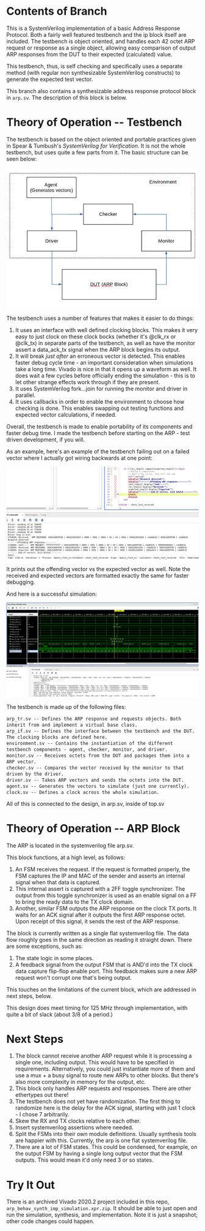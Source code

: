 # Contents of Branch

This is a SystemVerilog implementation of a basic Address Response Protocol. Both a fairly well featured testbench and the ip block itself are included. The testbench is object oriented, and handles each 42 octet ARP request or response as a single object, allowing easy comparison of output ARP responses from the DUT to their expected (calculated) value.

This testbench, thus, is self checking and specifically uses a separate method (with regular non synthesizable SystemVerilog constructs) to generate the expected test vector.

This branch also contains a synthesizable address response protocol block in ``arp.sv``. The description of this block is below. 

# Theory of Operation -- Testbench

The testbench is based on the object oriented and portable practices given in Spear & Tumbush's *SystemVerilog for Verification*. It is not the whole testbench, but uses quite a few parts from it. The basic structure can be seen below:

![Test bench diagram](test_bench_high_level.png)

The testbench uses a number of features that makes it easier to do things:

1. It uses an interface with well defined clocking blocks. This makes it very easy to just clock on these clock bocks (whether it's @clk_rx or @clk_tx) in separate parts of the testbench, as well as have the monitor assert a data_ack_tx signal when the ARP block begins its output.
2. It will break *just after* an erroneous vector is detected. This enables faster debug cycle time - an important consideration when simulations take a long time. Vivado is nice in that it opens up a waveform as well. It does wait a few cycles before officially ending the simulation - this is to let other strange effects work through if they are present.
3. It uses SystemVerilog fork...join for running the monitor and driver in parallel.
4. It uses callbacks in order to enable the environment to choose how checking is done. This enables swapping out testing functions and expected vector calculations, if needed.

Overall, the testbench is made to enable portability of its components and faster debug time. I made the testbench before starting on the ARP - test driven development, if you will.

As an example, here's an example of the testbench failing out on a failed vector where I actually got wiring backwards at one point:

![Test bench failing](simulation_failed_screenshot.png) 

It prints out the offending vector vs the expected vector as well. Note the received and expected vectors are formatted exactly the same for faster debugging.

And here is a successful simulation:

![Test bench success](successfull_simulation.png)

The testbench is made up of the following files:

```
arp_tr.sv -- Defines the ARP response and requests objects. Both inherit from and implement a virtual base class.
arp_if.sv -- Defines the interface between the testbench and the DUT. The clocking blocks are defined here.
environment.sv -- Contains the instantiation of the different testbench components - agent, checker, monitor, and driver.
monitor.sv -- Receives octets from the DUT and packages them into a ARP vector.
checker.sv -- Compares the vector received by the monitor to that driven by the driver.
driver.sv -- Takes ARP vectors and sends the octets into the DUT.
agent.sv -- Generates the vectors to simulate (just one currently).
clock.sv -- Defines a clock across the whole simulation.
```

All of this is connected to the design, in arp.sv, inside of top.sv

# Theory of Operation -- ARP Block

The ARP is located in the systemverilog file arp.sv.

This block functions, at a high level, as follows: 

1. An FSM receives the request. If the request is formatted properly, the FSM captures the IP and MAC of the sender and asserts an internal signal when that data is captured.
2. This internal assert is captured with a 2FF toggle synchronizer. The output from this toggle synchronizer is used as an enable signal on a FF to bring the ready data to the TX clock domain.
3. Another, similar FSM outputs the ARP response on the clock TX ports. It waits for an ACK signal after it outputs the first ARP response octet. Upon receipt of this signal, it sends the rest of the ARP response.

The block is currently written as a single flat systemverilog file. The data flow roughly goes in the same direction as reading it straight down. There are some exceptions, such as:

1. The state logic in some places.
2. A feedback signal from the output FSM that is AND'd into the TX clock data capture flip-flop enable port. This feedback makes sure a new ARP request won't corrupt one that's being output.

This touches on the limitations of the current block, which are addressed in next steps, below.

This design does meet timing for 125 MHz through implementation, with quite a bit of slack (about 3/8 of a period.)

# Next Steps

1. The block cannot receive another ARP request while it is processing a single one, including output. This would have to be specified in requirements. Alternatively, you could just instantiate more of them and use a mux + a busy signal to route new ARPs to other blocks. But there's also more complexity in memory for the output, etc.
2. This block only handles ARP requests and responses. There are other ethertypes out there!
3. The testbench does not yet have randomization. The first thing to randomize here is the delay for the ACK signal, starting with just 1 clock - I chose 7 arbitrarily.
4. Skew the RX and TX clocks relative to each other.
5. Insert systemverilog assertions where needed.
6. Split the FSMs into their own module definitions. Usually synthesis tools are happier with this. Currently, the arp is one flat systemverilog file.
7. There are a lot of FSM states. This could be condensed, for example, on the output FSM by having a single long output vector that the FSM outputs. This would mean it'd only need 3 or so states.

# Try It Out

There is an archived Vivado 2020.2 project included in this repo, ``arp_behav_synth_imp_simulation.xpr.zip``. It should be able to just open and run the simulation, synthesis, and implementation. Note it is just a snapshot; other code changes could happen.